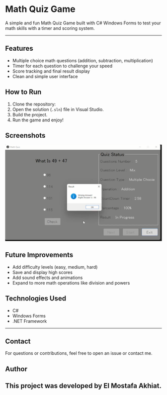 # Math Quiz Game

A simple and fun Math Quiz Game built with C# Windows Forms to test your math skills with a timer and scoring system.

---

## Features
- Multiple choice math questions (addition, subtraction, multiplication)
- Timer for each question to challenge your speed
- Score tracking and final result display
- Clean and simple user interface

## How to Run
1. Clone the repository:
2. Open the solution (`.sln`) file in Visual Studio.
3. Build the project.
4. Run the game and enjoy!

## Screenshots

![Game Screenshot](assets/screenshot.png)

## Future Improvements
- Add difficulty levels (easy, medium, hard)
- Save and display high scores
- Add sound effects and animations
- Expand to more math operations like division and powers

 ## Technologies Used
- C#
- Windows Forms
- .NET Framework

---

## Contact
For questions or contributions, feel free to open an issue or contact me.


## Author
This project was developed by **El Mostafa Akhiat**.
---

